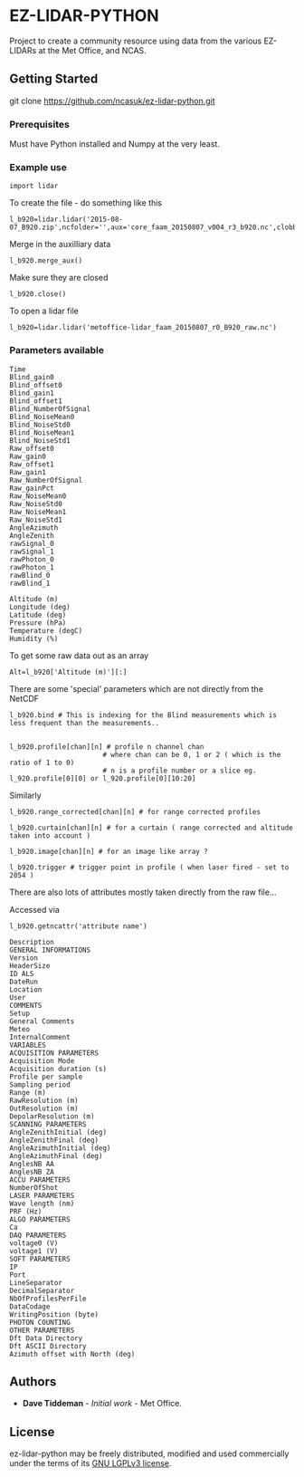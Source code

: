 # EZ-LIDAR-PYTHON

Project to create a community resource using data from the various EZ-LIDARs at the Met Office, and NCAS.

## Getting Started

git clone https://github.com/ncasuk/ez-lidar-python.git

### Prerequisites

Must have Python installed and Numpy at the very least.

### Example use
```
import lidar
```
To create the file - do something like this
```
l_b920=lidar.lidar('2015-08-07_B920.zip',ncfolder='',aux='core_faam_20150807_v004_r3_b920.nc',clobber=True)
```

Merge in the auxilliary data
```
l_b920.merge_aux()
```

Make sure they are closed
```
l_b920.close()
```


To open a lidar file

```
l_b920=lidar.lidar('metoffice-lidar_faam_20150807_r0_B920_raw.nc')
```
### Parameters available
```
Time
Blind_gain0
Blind_offset0
Blind_gain1
Blind_offset1
Blind_NumberOfSignal
Blind_NoiseMean0
Blind_NoiseStd0
Blind_NoiseMean1
Blind_NoiseStd1
Raw_offset0
Raw_gain0
Raw_offset1
Raw_gain1
Raw_NumberOfSignal
Raw_gainPct
Raw_NoiseMean0
Raw_NoiseStd0
Raw_NoiseMean1
Raw_NoiseStd1
AngleAzimuth
AngleZenith
rawSignal_0
rawSignal_1
rawPhoton_0
rawPhoton_1
rawBlind_0
rawBlind_1

Altitude (m)
Longitude (deg)
Latitude (deg)
Pressure (hPa)
Temperature (degC)
Humidity (%)
```
To get some raw data out as an array 
```
Alt=l_b920['Altitude (m)'][:]
```
There are some 'special' parameters which are not directly from the NetCDF
```
l_b920.bind # This is indexing for the Blind measurements which is less frequent than the measurements..


l_b920.profile[chan][n] # profile n channel chan
                       # where chan can be 0, 1 or 2 ( which is the ratio of 1 to 0)
                       # n is a profile number or a slice eg. l_920.profile[0][0] or l_920.profile[0][10:20]
```
Similarly
```
l_b920.range_corrected[chan][n] # for range corrected profiles

l_b920.curtain[chan][n] # for a curtain ( range corrected and altitude taken into account )

l_b920.image[chan][n] # for an image like array ? 

l_b920.trigger # trigger point in profile ( when laser fired - set to 2054 )
```





There are also lots of attributes mostly taken directly from the raw file...

Accessed via
```
l_b920.getncattr('attribute name')

Description
GENERAL INFORMATIONS
Version
HeaderSize
ID ALS
DateRun
Location
User
COMMENTS
Setup
General Comments
Meteo
InternalComment
VARIABLES
ACQUISITION PARAMETERS
Acquisition Mode
Acquisition duration (s)
Profile per sample
Sampling period
Range (m)
RawResolution (m)
OutResolution (m)
DepolarResolution (m)
SCANNING PARAMETERS
AngleZenithInitial (deg)
AngleZenithFinal (deg)
AngleAzimuthInitial (deg)
AngleAzimuthFinal (deg)
AnglesNB AA
AnglesNB ZA
ACCU PARAMETERS
NumberOfShot
LASER PARAMETERS
Wave length (nm)
PRF (Hz)
ALGO PARAMETERS
Ca
DAQ PARAMETERS
voltage0 (V)
voltage1 (V)
SOFT PARAMETERS
IP
Port
LineSeparator
DecimalSeparator
NbOfProfilesPerFile
DataCodage
WritingPosition (byte)
PHOTON COUNTING
OTHER PARAMETERS
Dft Data Directory
Dft ASCII Directory
Azimuth offset with North (deg)
```
## Authors

* **Dave Tiddeman** - *Initial work* - Met Office.

## License

ez-lidar-python may be freely distributed, modified and used commercially under the terms
of its [GNU LGPLv3 license](COPYING.LESSER).

